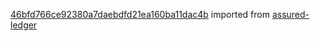 [46bfd766ce92380a7daebdfd21ea160ba11dac4b](https://github.com/insolar/assured-ledger/commit/46bfd766ce92380a7daebdfd21ea160ba11dac4b) imported from [assured-ledger](https://github.com/insolar/assured-ledger)
